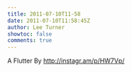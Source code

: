```yaml
---
title: 2011-07-10T11-58
date: 2011-07-10T11:58:45Z
author: Lee Turner
showtoc: false
comments: true
---
```


A Flutter By http://instagr.am/p/HW7Vp/

